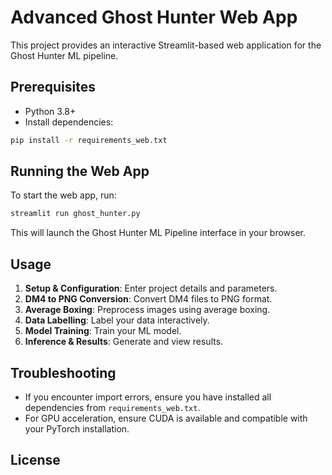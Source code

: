 # Advanced Ghost Hunter Web App

This project provides an interactive Streamlit-based web application for the Ghost Hunter ML pipeline.

## Prerequisites

- Python 3.8+
- Install dependencies:

```sh
pip install -r requirements_web.txt
```

## Running the Web App

To start the web app, run:

```sh
streamlit run ghost_hunter.py
```

This will launch the Ghost Hunter ML Pipeline interface in your browser.

## Usage

1. **Setup & Configuration**: Enter project details and parameters.
2. **DM4 to PNG Conversion**: Convert DM4 files to PNG format.
3. **Average Boxing**: Preprocess images using average boxing.
4. **Data Labelling**: Label your data interactively.
5. **Model Training**: Train your ML model.
6. **Inference & Results**: Generate and view results.

## Troubleshooting

- If you encounter import errors, ensure you have installed all dependencies from `requirements_web.txt`.
- For GPU acceleration, ensure CUDA is available and compatible with your PyTorch installation.

## License
